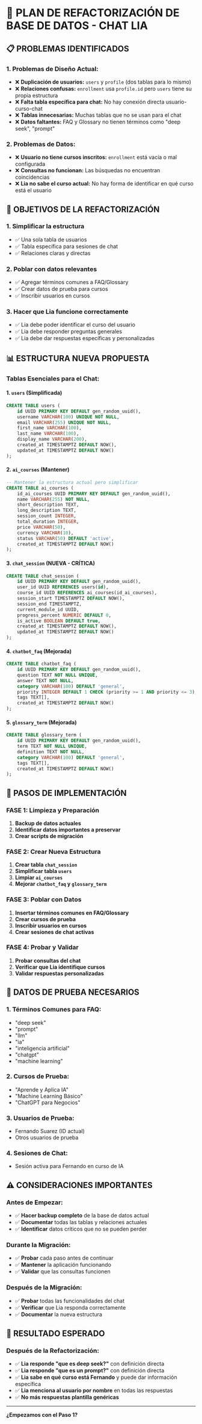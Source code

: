 # 🔄 PLAN DE REFACTORIZACIÓN DE BASE DE DATOS - CHAT LIA

## 📋 PROBLEMAS IDENTIFICADOS

### **1. Problemas de Diseño Actual:**
- ❌ **Duplicación de usuarios:** `users` y `profile` (dos tablas para lo mismo)
- ❌ **Relaciones confusas:** `enrollment` usa `profile.id` pero `users` tiene su propia estructura
- ❌ **Falta tabla específica para chat:** No hay conexión directa usuario-curso-chat
- ❌ **Tablas innecesarias:** Muchas tablas que no se usan para el chat
- ❌ **Datos faltantes:** FAQ y Glossary no tienen términos como "deep seek", "prompt"

### **2. Problemas de Datos:**
- ❌ **Usuario no tiene cursos inscritos:** `enrollment` está vacía o mal configurada
- ❌ **Consultas no funcionan:** Las búsquedas no encuentran coincidencias
- ❌ **Lia no sabe el curso actual:** No hay forma de identificar en qué curso está el usuario

## 🎯 OBJETIVOS DE LA REFACTORIZACIÓN

### **1. Simplificar la estructura**
- ✅ Una sola tabla de usuarios
- ✅ Tabla específica para sesiones de chat
- ✅ Relaciones claras y directas

### **2. Poblar con datos relevantes**
- ✅ Agregar términos comunes a FAQ/Glossary
- ✅ Crear datos de prueba para cursos
- ✅ Inscribir usuarios en cursos

### **3. Hacer que Lia funcione correctamente**
- ✅ Lia debe poder identificar el curso del usuario
- ✅ Lia debe responder preguntas generales
- ✅ Lia debe dar respuestas específicas y personalizadas

## 📊 ESTRUCTURA NUEVA PROPUESTA

### **Tablas Esenciales para el Chat:**

#### **1. `users` (Simplificada)**
```sql
CREATE TABLE users (
    id UUID PRIMARY KEY DEFAULT gen_random_uuid(),
    username VARCHAR(100) UNIQUE NOT NULL,
    email VARCHAR(255) UNIQUE NOT NULL,
    first_name VARCHAR(100),
    last_name VARCHAR(100),
    display_name VARCHAR(200),
    created_at TIMESTAMPTZ DEFAULT NOW(),
    updated_at TIMESTAMPTZ DEFAULT NOW()
);
```

#### **2. `ai_courses` (Mantener)**
```sql
-- Mantener la estructura actual pero simplificar
CREATE TABLE ai_courses (
    id_ai_courses UUID PRIMARY KEY DEFAULT gen_random_uuid(),
    name VARCHAR(255) NOT NULL,
    short_description TEXT,
    long_description TEXT,
    session_count INTEGER,
    total_duration INTEGER,
    price VARCHAR(50),
    currency VARCHAR(10),
    status VARCHAR(50) DEFAULT 'active',
    created_at TIMESTAMPTZ DEFAULT NOW()
);
```

#### **3. `chat_session` (NUEVA - CRÍTICA)**
```sql
CREATE TABLE chat_session (
    id UUID PRIMARY KEY DEFAULT gen_random_uuid(),
    user_id UUID REFERENCES users(id),
    course_id UUID REFERENCES ai_courses(id_ai_courses),
    session_start TIMESTAMPTZ DEFAULT NOW(),
    session_end TIMESTAMPTZ,
    current_module_id UUID,
    progress_percent NUMERIC DEFAULT 0,
    is_active BOOLEAN DEFAULT true,
    created_at TIMESTAMPTZ DEFAULT NOW(),
    updated_at TIMESTAMPTZ DEFAULT NOW()
);
```

#### **4. `chatbot_faq` (Mejorada)**
```sql
CREATE TABLE chatbot_faq (
    id UUID PRIMARY KEY DEFAULT gen_random_uuid(),
    question TEXT NOT NULL UNIQUE,
    answer TEXT NOT NULL,
    category VARCHAR(100) DEFAULT 'general',
    priority INTEGER DEFAULT 1 CHECK (priority >= 1 AND priority <= 3),
    tags TEXT[],
    created_at TIMESTAMPTZ DEFAULT NOW()
);
```

#### **5. `glossary_term` (Mejorada)**
```sql
CREATE TABLE glossary_term (
    id UUID PRIMARY KEY DEFAULT gen_random_uuid(),
    term TEXT NOT NULL UNIQUE,
    definition TEXT NOT NULL,
    category VARCHAR(100) DEFAULT 'general',
    tags TEXT[],
    created_at TIMESTAMPTZ DEFAULT NOW()
);
```

## 🚀 PASOS DE IMPLEMENTACIÓN

### **FASE 1: Limpieza y Preparación**
1. **Backup de datos actuales**
2. **Identificar datos importantes a preservar**
3. **Crear scripts de migración**

### **FASE 2: Crear Nueva Estructura**
1. **Crear tabla `chat_session`**
2. **Simplificar tabla `users`**
3. **Limpiar `ai_courses`**
4. **Mejorar `chatbot_faq` y `glossary_term`**

### **FASE 3: Poblar con Datos**
1. **Insertar términos comunes en FAQ/Glossary**
2. **Crear cursos de prueba**
3. **Inscribir usuarios en cursos**
4. **Crear sesiones de chat activas**

### **FASE 4: Probar y Validar**
1. **Probar consultas del chat**
2. **Verificar que Lia identifique cursos**
3. **Validar respuestas personalizadas**

## 📝 DATOS DE PRUEBA NECESARIOS

### **1. Términos Comunes para FAQ:**
- "deep seek"
- "prompt"
- "llm"
- "ia"
- "inteligencia artificial"
- "chatgpt"
- "machine learning"

### **2. Cursos de Prueba:**
- "Aprende y Aplica IA"
- "Machine Learning Básico"
- "ChatGPT para Negocios"

### **3. Usuarios de Prueba:**
- Fernando Suarez (ID actual)
- Otros usuarios de prueba

### **4. Sesiones de Chat:**
- Sesión activa para Fernando en curso de IA

## ⚠️ CONSIDERACIONES IMPORTANTES

### **Antes de Empezar:**
- ✅ **Hacer backup completo** de la base de datos actual
- ✅ **Documentar** todas las tablas y relaciones actuales
- ✅ **Identificar** datos críticos que no se pueden perder

### **Durante la Migración:**
- ✅ **Probar** cada paso antes de continuar
- ✅ **Mantener** la aplicación funcionando
- ✅ **Validar** que las consultas funcionen

### **Después de la Migración:**
- ✅ **Probar** todas las funcionalidades del chat
- ✅ **Verificar** que Lia responda correctamente
- ✅ **Documentar** la nueva estructura

## 🎯 RESULTADO ESPERADO

### **Después de la Refactorización:**
- ✅ **Lia responde "que es deep seek?"** con definición directa
- ✅ **Lia responde "que es un prompt?"** con definición directa
- ✅ **Lia sabe en qué curso está Fernando** y puede dar información específica
- ✅ **Lia menciona al usuario por nombre** en todas las respuestas
- ✅ **No más respuestas plantilla genéricas**

---

**¿Empezamos con el Paso 1?**
